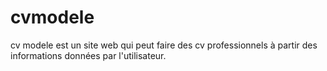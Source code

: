 # cvmodele
cv modele est un site web qui peut faire des cv professionnels à partir des informations données par l'utilisateur.
